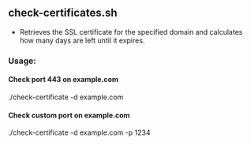 ## check-certificates.sh
- Retrieves the SSL certificate for the specified domain and calculates how many days are left until it expires.

### Usage:

#### Check port 443 on example.com
./check-certificate -d example.com

#### Check custom port on example.com
./check-certificate -d example.com -p 1234
